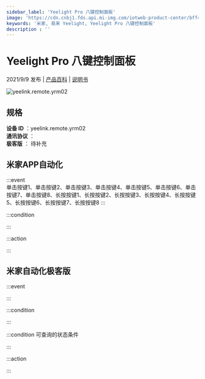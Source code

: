 ```yaml
---
sidebar_label: 'Yeelight Pro 八键控制面板'
image: 'https://cdn.cnbj1.fds.api.mi-img.com/iotweb-product-center/bff46001b48ea5969d6884517345596f_1625204997976.png?GalaxyAccessKeyId=AKVGLQWBOVIRQ3XLEW&Expires=9223372036854775807&Signature=nVcEFwyWnGdA4hl/o5h5VAPc8Cw='
keywords: '米家, 易来 Yeelight, Yeelight Pro 八键控制面板'
description : ''
---
```

# Yeelight Pro 八键控制面板

2021/9/9 发布 | [产品百科](https://home.mi.com/webapp/content/baike/product/index.html?model=yeelink.remote.yrm02/) | [说明书](https://home.mi.com/views/introduction.html?model=yeelink.remote.yrm02&region=cn)

![yeelink.remote.yrm02](https://cdn.cnbj1.fds.api.mi-img.com/iotweb-product-center/bff46001b48ea5969d6884517345596f_1625204997976.png?GalaxyAccessKeyId=AKVGLQWBOVIRQ3XLEW&Expires=9223372036854775807&Signature=nVcEFwyWnGdA4hl/o5h5VAPc8Cw=)

## 规格  
> 
**设备 ID** ：yeelink.remote.yrm02  
**通讯协议** ：  
**极客版**  ： 待补充 


## 米家APP自动化  

:::event  
单击按键1、单击按键2、单击按键3、单击按键4、单击按键5、单击按键6、单击按键7、单击按键8、长按按键1、长按按键2、长按按键3、长按按键4、长按按键5、长按按键6、长按按键7、长按按键8
:::

:::condition  

:::

:::action   

:::

## 米家自动化极客版  

:::event  

:::

:::condition  

:::

:::condition 可查询的状态条件  

:::

:::action  

:::

        
